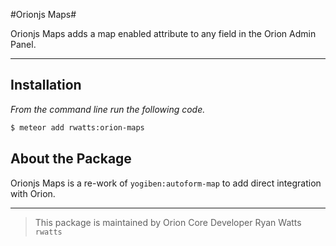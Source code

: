 #Orionjs Maps#

Orionjs Maps adds a map enabled attribute to any field in the Orion Admin Panel.

---


## Installation

*From the command line run the following code.*

```sh
$ meteor add rwatts:orion-maps
```

## About the Package

Orionjs Maps is a re-work of `yogiben:autoform-map` to add direct integration with Orion.

---

> This package is maintained by Orion Core Developer Ryan Watts `rwatts`
